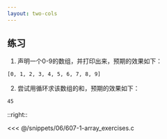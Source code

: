 ```yaml
---
layout: two-cols
---
```


## 练习

1. 声明一个0-9的数组，并打印出来，预期的效果如下：

```bash
[0, 1, 2, 3, 4, 5, 6, 7, 8, 9]
```

2. 尝试用循环求该数组的和，预期的效果如下：

```bash
45
```

::right::

<div class="pl-10" v-clicks>

<<< @/snippets/06/607-1-array_exercises.c

</div>
